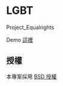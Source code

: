 

LGBT
====

Project_Equalrights

Demo
[這裡](http://teemocogs.github.io/LGBT/)


## 授權

本專案採用 [BSD 授權](https://github.com/goooooooogle/profile-picture-generator/blob/master/LICENSE)


